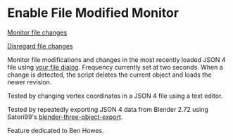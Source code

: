 Enable File Modified Monitor
===

[Monitor file changes]( #enable-file-modified-monitor.js#monitor )

[Disregard file changes]( #enable-file-modified-monitor.js#default )

Monitor file modifications and changes in the most recently loaded JSON 4 file using [ your file dialog]( #browse-using-file-dialog-json4.js ).
Frequency currently set at two seconds. When a change is detected, the script deletes the current object and loads the newer revision.

Tested by changing vertex coordinates in a JSON 4 file using a text editor. 

Tested by repeatedly exporting JSON 4 data from Blender 2.72 using Satori99's [blender-three-object-export]( https://github.com/satori99/blender-three-object-export ).

Feature dedicated to Ben Howes.



<!--
2014-11-23 ~ Theo Armour ~ CC license
-->